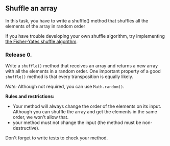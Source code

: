 ## Shuffle an array
 
In this task, you have to write a shuffle() method that shuffles all the elements of the array in random order

If you have trouble developing your own shuffle algorithm, try implementing [the Fisher-Yates shuffle algorithm](https://en.wikipedia.org/wiki/Fisher–Yates_shuffle).



### Release 0.

Write a `shuffle()` method that receives an array and returns a new array with all the elements in a random order. One important property of a good `shuffle()` method is that every transposition is equally likely.

*Note:* Although not required, you can use `Math.random()`.

**Rules and restrictions:**

- Your method will always change the order of the elements on its input. Although you can shuffle the array and get the elements in the same order, we won't allow that.
- your method must not change the input (the method must be non-destructive).

Don't forget to write tests to check your method.